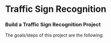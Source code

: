 # **Traffic Sign Recognition** 


### **Build a Traffic Sign Recognition Project**
The goals/steps of this project are the following:

